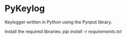 # PyKeylog
Keylogger written in Python using the Pynput library.

Install the required libraries:
<i> pip install -r requirements.txt <i>
